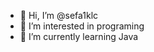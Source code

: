 - 👋 Hi, I’m @sefa1klc
- 👀 I’m interested in programing
- 🌱 I’m currently learning Java
<!---
sefa1klc/sefa1klc is a ✨ special ✨ repository because its `README.md` (this file) appears on your GitHub profile.
You can click the Preview link to take a look at your changes.
--->
